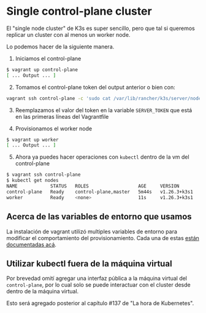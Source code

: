 # Single control-plane cluster

El "single node cluster" de K3s es super sencillo, pero que tal si queremos
replicar un cluster con al menos un worker node.

Lo podemos hacer de la siguiente manera.

1. Iniciamos el control-plane

```sh
$ vagrant up control-plane
[ ... Output ... ]
```

2. Tomamos el control-plane token del output anterior o bien con:

```sh
vagrant ssh control-plane -c 'sudo cat /var/lib/rancher/k3s/server/node-token'
```

3. Reemplazamos el valor del token en la variable `SERVER_TOKEN` que está en las primeras líneas del Vagrantfile

4. Provisionamos el worker node

```sh
$ vagrant up worker
[ ... Output ... ]
```

5. Ahora ya puedes hacer operaciones con `kubectl` dentro de la vm del control-plane

```sh
$ vagrant ssh control-plane 
$ kubectl get nodes
NAME            STATUS   ROLES                  AGE     VERSION
control-plane   Ready    control-plane,master   5m44s   v1.26.3+k3s1
worker          Ready    <none>                 11s     v1.26.3+k3s1
```

## Acerca de las variables de entorno que usamos

La instalación de vagrant utilizó multiples variables de entorno para modificar
el comportamiento del provisionamiento. Cada una de estas
[están documentadas acá](https://docs.k3s.io/reference/env-variables).

## Utilizar kubectl fuera de la máquina virtual

Por brevedad omití agregar una interfaz pública a la máquina virtual del
`control-plane`, por lo cual solo se puede interactuar con el cluster desde
dentro de la máquina virtual.

Esto será agregado posterior al capítulo #137 de "La hora de Kubernetes".
